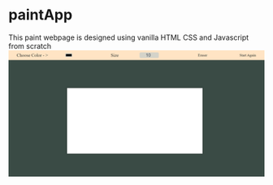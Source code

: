 # paintApp
This paint webpage is designed using vanilla HTML CSS and Javascript from scratch
![App Screenshot](screenshot.png)
